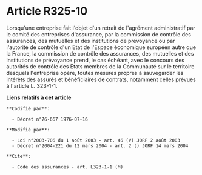 # Article R325-10

Lorsqu'une entreprise fait l'objet d'un retrait de l'agrément administratif par le comité des entreprises d'assurance, par la
commission de contrôle des assurances, des mutuelles et des institutions de prévoyance ou par l'autorité de contrôle d'un
Etat de l'Espace économique européen autre que la France, la commission de contrôle des assurances, des mutuelles et des
institutions de prévoyance prend, le cas échéant, avec le concours des autorités de contrôle des Etats membres de la
Communauté sur le territoire desquels l'entreprise opère, toutes mesures propres à sauvegarder les intérêts des assurés et
bénéficiaires de contrats, notamment celles prévues à l'article L. 323-1-1.

**Liens relatifs à cet article**

	**Codifié par**:

	  - Décret n°76-667 1976-07-16

	**Modifié par**:

	  - Loi n°2003-706 du 1 août 2003 - art. 46 (V) JORF 2 août 2003
	  - Décret n°2004-221 du 12 mars 2004 - art. 2 () JORF 14 mars 2004

	**Cite**:

	  - Code des assurances - art. L323-1-1 (M)
